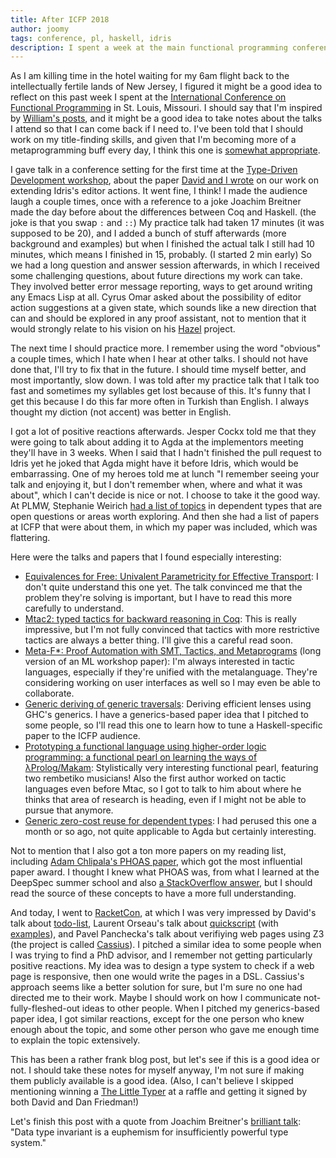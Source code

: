 ```yaml
---
title: After ICFP 2018
author: joomy
tags: conference, pl, haskell, idris
description: I spent a week at the main functional programming conference and got to talk to my heroes, so here are some reflections.
---
```


As I am killing time in the hotel waiting for my 6am flight back to the intellectually fertile lands of New Jersey, I figured it might be a good idea to reflect on this past week I spent at the [International Conference on Functional Programming](http://icfp18.sigplan.org/) in St. Louis, Missouri. I should say that I'm inspired by [William's posts](https://williamjbowman.com/tags/academia.html), and it might be a good idea to take notes about the talks I attend so that I can come back if I need to. I've been told that I should work on my title-finding skills, and given that I'm becoming more of a metaprogramming buff every day, I think this one is [somewhat appropriate](http://thesis.barzilay.org/thesis.pdf).

I gave talk in a conference setting for the first time at the [Type-Driven Development workshop](https://icfp18.sigplan.org/track/tyde-2018#program), about the paper [David and I wrote](http://cattheory.com/extensibleTypeDirectedEditing.pdf) on our work on extending Idris's editor actions. It went fine, I think! I made the audience laugh a couple times, once with a reference to a joke Joachim Breitner made the day before about the differences between Coq and Haskell. (the joke is that you swap `:` and `::`) My practice talk had taken 17 minutes (it was supposed to be 20), and I added a bunch of stuff afterwards (more background and examples) but when I finished the actual talk I still had 10 minutes, which means I finished in 15, probably. (I started 2 min early) So we had a long question and answer session afterwards, in which I received some challenging questions, about future directions my work can take. They involved better error message reporting, ways to get around writing any Emacs Lisp at all. Cyrus Omar asked about the possibility of editor action suggestions at a given state, which sounds like a new direction that can and should be explored in any proof assistant, not to mention that it would strongly relate to his vision on his [Hazel](http://hazel.org/) project.

The next time I should practice more. I remember using the word "obvious" a couple times, which I hate when I hear at other talks. I should not have done that, I'll try to fix that in the future. I should time myself better, and most importantly, slow down. I was told after my practice talk that I talk too fast and sometimes my syllables get lost because of this. It's funny that I get this because I do this far more often in Turkish than English. I always thought my diction (not accent) was better in English.

I got a lot of positive reactions afterwards. Jesper Cockx told me that they were going to talk about adding it to Agda at the implementors meeting they'll have in 3 weeks. When I said that I hadn't finished the pull request to Idris yet he joked that Agda might have it before Idris, which would be embarrassing. One of my heroes told me at lunch "I remember seeing your talk and enjoying it, but I don't remember when, where and what it was about", which I can't decide is nice or not. I choose to take it the good way. At PLMW, Stephanie Weirich [had a list of topics](https://twitter.com/cattheory/status/1044029230298923009) in dependent types that are open questions or areas worth exploring. And then she had a list of papers at ICFP that were about them, in which my paper was included, which was flattering.

Here were the talks and papers that I found especially interesting:

* [Equivalences for Free: Univalent Parametricity for Effective Transport](https://dl.acm.org/citation.cfm?doid=3243631.3236787): I don't quite understand this one yet. The talk convinced me that the problem they're solving is important, but I have to read this more carefully to understand.
* [Mtac2: typed tactics for backward reasoning in Coq](https://dl.acm.org/citation.cfm?doid=3243631.3236773): This is really impressive, but I'm not fully convinced that tactics with more restrictive tactics are always a better thing. I'll give this a careful read soon.
* [Meta-F\*: Proof Automation with SMT, Tactics, and Metaprograms](https://arxiv.org/abs/1803.06547) (long version of an ML workshop paper): I'm always interested in tactic languages, especially if they're unified with the metalanguage. They're considering working on user interfaces as well so I may even be able to collaborate.
* [Generic deriving of generic traversals](https://dl.acm.org/citation.cfm?doid=3243631.3236780): Deriving efficient lenses using GHC's generics. I have a generics-based paper idea that I pitched to some people, so I'll read this one to learn how to tune a Haskell-specific paper to the ICFP audience.
* [Prototyping a functional language using higher-order logic programming: a functional pearl on learning the ways of λProlog/Makam](https://dl.acm.org/citation.cfm?doid=3243631.3236788): Stylistically very interesting functional pearl, featuring two rembetiko musicians! Also the first author worked on tactic languages even before Mtac, so I got to talk to him about where he thinks that area of research is heading, even if I might not be able to pursue that anymore.
* [Generic zero-cost reuse for dependent types](https://dl.acm.org/citation.cfm?doid=3243631.3236799): I had perused this one a month or so ago, not quite applicable to Agda but certainly interesting.

Not to mention that I also got a ton more papers on my reading list, including [Adam Chlipala's PHOAS paper](http://adam.chlipala.net/papers/PhoasICFP08/), which got the most influential paper award. I thought I knew what PHOAS was, from what I learned at the DeepSpec summer school and also [a StackOverflow answer](https://stackoverflow.com/a/19420356/2016295), but I should read the source of these concepts to have a more full understanding.

And today, I went to [RacketCon](https://con.racket-lang.org/), at which I was very impressed by David's talk about [todo-list](https://github.com/david-christiansen/todo-list), Laurent Orseau's talk about [quickscript](https://github.com/david-christiansen/todo-list) (with [examples](https://github.com/Metaxal/quickscript-extra/tree/master/scripts)), and Pavel Panchecka's talk about verifiying web pages using Z3 (the project is called [Cassius](https://cassius.uwplse.org/)). I pitched a similar idea to some people when I was trying to find a PhD advisor, and I remember not getting particularly positive reactions. My idea was to design a type system to check if a web page is responsive, then one would write the pages in a DSL. Cassius's approach seems like a better solution for sure, but I'm sure no one had directed me to their work. Maybe I should work on how I communicate not-fully-fleshed-out ideas to other people. When I pitched my generics-based paper idea, I got similar reactions, except for the one person who knew enough about the topic, and some other person who gave me enough time to explain the topic extensively.

This has been a rather frank blog post, but let's see if this is a good idea or not. I should take these notes for myself anyway, I'm not sure if making them publicly available is a good idea. (Also, I can't believe I skipped mentioning winning a [The Little Typer](http://thelittletyper.com/) at a raffle and getting it signed by both David and Dan Friedman!)

Let's finish this post with a quote from Joachim Breitner's [brilliant talk](https://www.youtube.com/watch?v=9QL97E0cNk0): "Data type invariant is a euphemism for insufficiently powerful type system."

